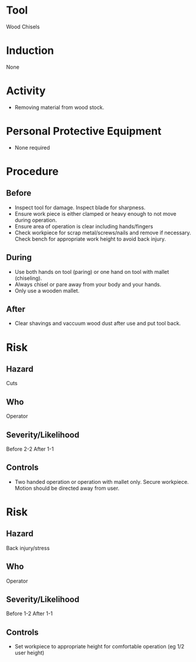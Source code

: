 # Tool
Wood Chisels
# Induction
None
# Activity

* Removing material from wood stock.

# Personal Protective Equipment

* None required

# Procedure
## Before

* Inspect tool for damage. Inspect blade for sharpness. 
* Ensure work piece is either clamped or heavy enough to not move during operation. 
* Ensure area of operation is clear including hands/fingers
* Check workpiece for scrap metal/screws/nails and remove if necessary. Check bench for appropriate work height to avoid back injury.

## During

* Use both hands on tool (paring) or one hand on tool with mallet (chiseling). 
* Always chisel or pare away from your body and your hands.
* Only use a wooden mallet.

## After

* Clear shavings and vaccuum wood dust after use and put tool back.

# Risk
## Hazard
Cuts
## Who
Operator
## Severity/Likelihood
Before 2-2 After 1-1
## Controls

* Two handed operation or operation with mallet only. Secure workpiece. Motion should be directed away from user.

# Risk
## Hazard
Back injury/stress
## Who
Operator
## Severity/Likelihood
Before 1-2 After 1-1
## Controls

* Set workpiece to appropriate height for comfortable operation (eg 1/2 user height)

